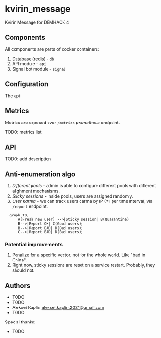 # kvirin_message

Kvirin Message for DEMHACK 4

## Components

All components are parts of docker containers:

1. Database (redis) - `db`
2. API module - `api`
3. Signal bot module - `signal`

## Configuration

The api

## Metrics

Metrics are exposed over `/metrics` *prometheus* endpoint.

TODO: metrics list

## API

TODO: add description

## Anti-enumeration algo

1. *Different pools* - admin is able to configure different pools with different alighment mechanisms.
2. *Sticky sessions* - Inside pools, users are assigned randomly.
3. *User karma* - we can track users carma by IP (±1 per time interval) via `/report` endpoint.

```mermaid
  graph TD;
      A[Fresh new user] -->|Sticky session| B(Quarantine)
      B-->|Report OK| C(Good users);
      B-->|Report BAD| D(Bad users);
      C-->|Report BAD| D(Bad users);
```

### Potential improvements

1. Penalize for a specific vector. not for the whole world. Like "bad in China".
2. Right now, sticky sessions are reset on a service restart. Probably, they should not.

## Authors

* TODO
* TODO
* Aleksei Kaplin <aleksei.kaplin.2021@gmail.com>
* TODO

Special thanks:

* TODO
